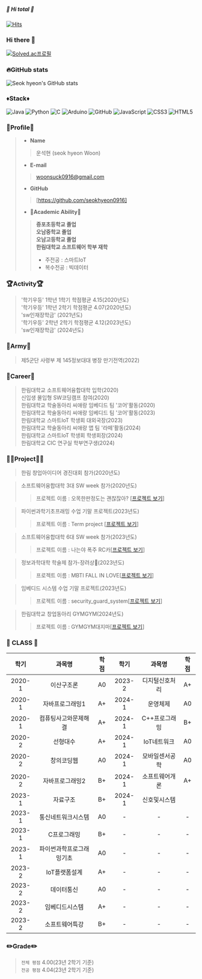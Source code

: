 ##### 👋 Hi total 👋
[![Hits](https://hits.seeyoufarm.com/api/count/incr/badge.svg?url=https%3A%2F%2Fgithub.com%2Fseokhyeon0916&count_bg=%235560C8&title_bg=%238F91BA&icon=chupachups.svg&icon_color=%23D9BBBB&title=hits&edge_flat=true)](https://hits.seeyoufarm.com)
### Hi there 👋
[![Solved.ac프로필](http://mazassumnida.wtf/api/v2/generate_badge?boj=w010916)](https://solved.ac/w010916)

### 🔥GitHub stats
![Seok hyeon's GitHub stats](https://github-readme-stats.vercel.app/api?username=seokhyeon0916&show_icons=true&theme=radical)
### ♦️Stack♦️
![Java](https://img.shields.io/badge/-Java-007396?style=for-the-badge&logo=java&logoColor=white)
![Python](https://img.shields.io/badge/-Python-3776AB?style=for-the-badge&logo=python&logoColor=white)
![C](https://img.shields.io/badge/-C-A8B9CC?style=for-the-badge&logo=c&logoColor=white)
![Arduino](https://img.shields.io/badge/-Arduino-00979D?style=for-the-badge&logo=arduino&logoColor=white)
![GitHub](https://img.shields.io/badge/-GitHub-181717?style=for-the-badge&logo=GitHub&logoColor=white)
![JavaScript](https://img.shields.io/badge/javascript-%23323330.svg?style=for-the-badge&logo=javascript&logoColor=%23F7DF1E)
![CSS3](https://img.shields.io/badge/css3-%231572B6.svg?style=for-the-badge&logo=css3&logoColor=white)
![HTML5](https://img.shields.io/badge/html5-%23E34F26.svg?style=for-the-badge&logo=html5&logoColor=white)

### 👀Profile👀
> - __Name__
>> 운석현 (seok hyeon Woon)
> - __E-mail__
>> woonsuck0916@gmail.com
> - __GitHub__
>> [https://github.com/seokhyeon0916]
> - __🏫Academic Ability🏫__
>> __증포초등학교 졸업__ <br>
>> __오남중학교 졸업__  <br> 
>> __오남고등학교 졸업__ <br>
>> __한림대학교 소프트웨어 학부 재학__
>> + 주전공 : 스마트IoT
>> + 복수전공 : 빅데이터
### 🏆Activity🏆
> '학기우등' 1학년 1학기 학점평균 4.15(2020년도)<br>
> '학기우등' 1학년 2학기 학점평균 4.07(2020년도)<br>
> 'sw인재장학금' (2021년도)<br>
> '학기우등' 2학년 2학기 학점평균 4.12(2023년도)<br>
> 'sw인재장학금' (2024년도)<br>
### 🔫Army🔫
>제5군단 사령부 제 145정보대대 병장 만기전역(2022)<br>
### 📃Career📃
> 한림대학교 소프트웨어융합대학 입학(2020)<br>
> 신입생 몰입형 SW코딩캠프 참여(2020)<br>
> 한림대학교 학술동아리 씨애랑 임베디드 팀 '코어'활동(2020)<br>
> 한림대학교 학술동아리 씨애랑 임베디드 팀 '코어'활동(2023)<br>
> 한림대학교 스마트IoT 학생회 대외국장(2023)<br>
> 한림대학교 학술동아리 씨애랑 앱 팀 '라떼'활동(2024)<br>
> 한림대학교 스마트IoT 학생회 학생회장(2024)<br>
> 한림대학교 CIC 연구실 학부연구생(2024)<br>

### 👨‍🎓Project👨‍🎓
> 한림 창업아이디어 경진대회 참가(2020년도)<br>

> 소프트웨어융합대학 3대 SW week 참가(2020년도)
>> 프로젝트 이름 : 오목한판정도는 괜찮잖아?  \[[프로젝트 보기](https://github.com/seokhyeon0916/omok_online)\]<br>

> 파이썬과학기초프래밍 수업 기말 프로젝트(2023년도)<br>
>> 프로젝트 이름 : Term project \[[프로젝트 보기](https://github.com/seokhyeon0916/Term-Project)\]<br>

> 소프트웨어융합대학 6대 SW week 참가(2023년도)<br>
>> 프로젝트 이름 : 나는야 폭주 RC카\[[프로젝트 보기](https://github.com/seokhyeon0916/AUTO-RC-CAR)\]<br>

> 정보과학대학 학술제 참가-장려상🥉(2023년도)
>> 프로젝트 이름 : MBTI FALL IN LOVE\[[프로젝트 보기](https://github.com/seokhyeon0916/MBTI_fall_in_love)\]<br>

> 임베디드 시스템 수업 기말 프로젝트(2023년도)<br>
>>프로젝트 이름 : security_guard_system\[[프로젝트 보기](https://github.com/seokhyeon0916/security_guard_system)\]<br>

> 한림대학교 창업동아리 GYMGYM(2024년도)
>> 프로젝트 이름 : GYMGYM대지마\[[프로젝트 보기](https://github.com/seokhyeon0916/GYMGYM)\]<br>

### 📖 CLASS 📖 
|학기|과목명|학점|학기|과목명|학점
|:---:|:---:|:---:|:---:|:---:|:---:|
|2020-1|이산구조론|A0|2023-2|디지털신호처리|A+|
|2020-1|자바프로그래밍1|A+|2024-1|운영체제|A0|
|2020-1|컴퓨팅사고와문제해결|A+|2024-1|C++프로그래밍|B+|
|2020-2|선형대수|A+|2024-1|IoT네트워크|A0|
|2020-2|창의코딩웹|A0|2024-1|모바일센서공학|A0|
|2020-2|자바프로그래밍2|B+|2024-1|소프트웨어개론|A+|
|2023-1|자료구조|B+|2024-1|신호및시스템||
|2023-1|통신네트워크시스템|A0|-|-|-|
|2023-1|C프로그래밍|B+|-|-|-|
|2023-1|파이썬과학프로그래밍기초|A0|-|-|-|
|2023-2|IoT플랫폼설계|A+|-|-|-|
|2023-2|데이터통신|A0|-|-|-|
|2023-2|임베디드시스템|A+|-|-|-|
|2023-2|소프트웨어특강|B+|-|-|-|

### ✏️Grade✏️
> `전체 평점` 4.00(23년 2학기 기준)<br>
> `전공 평점` 4.04(23년 2학기 기준)<br>
